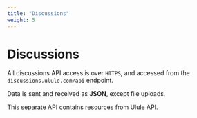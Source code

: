 ```yaml
---
title: "Discussions"
weight: 5
---
```


# Discussions

All discussions API access is over ``HTTPS``, and accessed from the ``discussions.ulule.com/api`` endpoint.

Data is sent and received as **JSON**, except file uploads.

This separate API contains resources from Ulule API.
